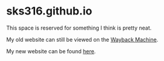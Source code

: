 # sks316.github.io

This space is reserved for something I think is pretty neat.

My old website can still be viewed on the [Wayback Machine](https://web.archive.org/web/20250516011756/https%3A%2F%2Fsks316.github.io%2F).

My new website can be found [here](https://lillie2523.carrd.co/).